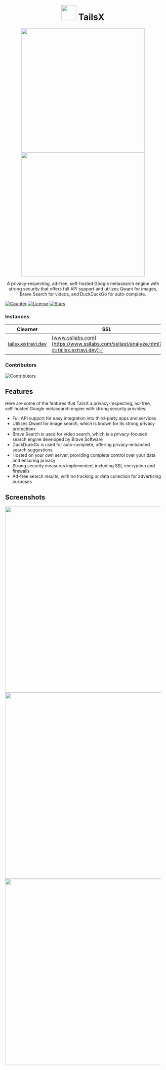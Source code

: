 <h1 align="center">
  <img src="https://raw.githubusercontent.com/Extravi/tailsx/main/static/favicon.png" width="48"/> TailsX 
</h1>

<p align="center">
  <img src="https://user-images.githubusercontent.com/98912029/221388504-82ade77c-5a53-44f8-8d80-d437cdd27b9a.png" width="400">
  <img src="https://user-images.githubusercontent.com/98912029/221388519-2adfb7e3-48e0-4a48-b113-3d1cbceeb914.png" width="400">
</p>

<p align="center">A privacy-respecting, ad-free, self-hosted Google metasearch engine with strong security that offers full API support and utilizes Qwant for images, Brave Search for videos, and DuckDuckGo for auto-complete.</p>

[![Counter](https://visitor-badge.laobi.icu/badge?page_id=Extravi.tailsx)](https://github.com/Extravi/tailsx)
[![License](https://img.shields.io/github/license/Extravi/tailsx)](https://github.com/Extravi/tailsx/blob/main/LICENSE)
[![Stars](https://img.shields.io/github/stars/Extravi/tailsx?style=social)](https://github.com/Extravi/tailsx/stargazers)

### Instances

| Clearnet | SSL | Country |
|-|-|-|
| [tailsx.extravi.dev](https://tailsx.extravi.dev/) | [www.ssllabs.com](https://www.ssllabs.com/ssltest/analyze.html?d=tailsx.extravi.dev)✅| Canada 🇨🇦 |

### Contributors
![Contributors](https://contrib.rocks/image?repo=Extravi/tailsx)

## Features
Here are some of the features that TailsX a privacy-respecting, ad-free, self-hosted Google metasearch engine with strong security provides:

* Full API support for easy integration into third-party apps and services
* Utilizes Qwant for image search, which is known for its strong privacy protections
* Brave Search is used for video search, which is a privacy-focused search engine developed by Brave Software
* DuckDuckGo is used for auto-complete, offering privacy-enhanced search suggestions
* Hosted on your own server, providing complete control over your data and ensuring privacy
* Strong security measures implemented, including SSL encryption and firewalls
* Ad-free search results, with no tracking or data collection for advertising purposes

## Screenshots
<img src="https://user-images.githubusercontent.com/98912029/221388549-83f0a8bd-5a21-45d3-8fd4-6ea6adc16f5a.png" width="600">
<img src="https://user-images.githubusercontent.com/98912029/221388596-85db703a-b736-4f87-9247-005aeacfb972.png" width="600">
<img src="https://user-images.githubusercontent.com/98912029/221388608-da1a58fd-38c6-4fd0-a46b-b8284488fa27.png" width="600">
